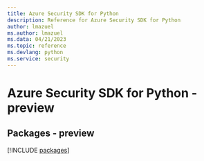 ```yaml
---
title: Azure Security SDK for Python
description: Reference for Azure Security SDK for Python
author: lmazuel
ms.author: lmazuel
ms.data: 04/21/2023
ms.topic: reference
ms.devlang: python
ms.service: security
---
```

# Azure Security SDK for Python - preview
## Packages - preview
[!INCLUDE [packages](security-index.md)]